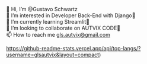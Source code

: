 👋 Hi, I’m @Gustavo Schwartz<br>
👀 I’m interested in Developer Back-End with Django🐍<br>
🌱 I’m currently learning Streamlit📱<br>
💞️ I’m looking to collaborate on AUTVIX CODE💼<br>
📫 How to reach me gls.autvix@gmail.com


https://github-readme-stats.vercel.app/api/top-langs/?username=glsautvix&layout=compact)
